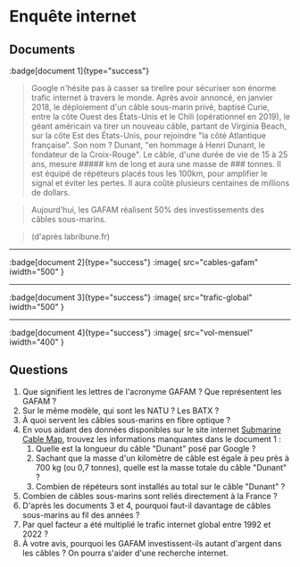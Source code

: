 # Enquête internet
## Documents
:badge[document 1]{type="success"}
> Google n'hésite pas à casser sa tirelire pour sécuriser son énorme trafic internet à travers le monde. Après avoir annoncé, en janvier 2018, le déploiement d'un câble sous-marin privé, baptisé Curie, entre la côte Ouest des États-Unis et le Chili (opérationnel en 2019), le géant américain va tirer un nouveau câble, partant de Virginia Beach, sur la côte Est des États-Unis, pour rejoindre "la côté Atlantique française". Son nom ? Dunant, "en hommage à Henri Dunant, le fondateur de la Croix-Rouge". Le câble, d'une durée de vie de 15 à 25 ans, mesure ##### km de long et aura une masse de ### tonnes. Il est équipé de répéteurs placés tous les 100km, pour amplifier le signal et éviter les pertes. Il aura coûté plusieurs centaines de millions de dollars.

> Aujourd'hui, les GAFAM réalisent 50% des investissements des câbles sous-marins.

> (d'après labribune.fr)

---

:badge[document 2]{type="success"}
:image{ src="cables-gafam" iwidth="500" }

---

:badge[document 3]{type="success"}
:image{ src="trafic-global" iwidth="500" }


---

:badge[document 4]{type="success"}
:image{ src="vol-mensuel" iwidth="400" }


## Questions
1. Que signifient les lettres de l'acronyme GAFAM ? Que représentent les GAFAM ?
2. Sur le même modèle, qui sont les NATU ? Les BATX ?
3. À quoi servent les câbles sous-marins en fibre optique ?
4. En vous aidant des données disponibles sur le site internet [Submarine Cable Map](https://submarinecablemap.com), trouvez les informations manquantes dans le document 1 :
    1. Quelle est la longueur du câble "Dunant" posé par Google ?
    2. Sachant que la masse d'un kilomètre de câble est égale à peu près à 700 kg (ou 0,7 tonnes), quelle est la masse totale du câble "Dunant" ?
    3. Combien de répéteurs sont installés au total sur le câble "Dunant" ?
5. Combien de câbles sous-marins sont reliés directement à la France ?
6. D'après les documents 3 et 4, pourquoi faut-il davantage de câbles sous-marins au fil des années ?
7. Par quel facteur a été multiplié le trafic internet global entre 1992 et 2022 ?
8. À votre avis, pourquoi les GAFAM investissent-ils autant d'argent dans les câbles ? On pourra s'aider d'une recherche internet.